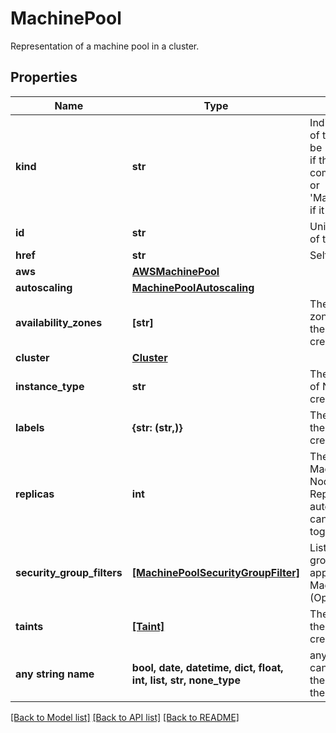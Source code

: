 # MachinePool

Representation of a machine pool in a cluster.

## Properties
Name | Type | Description | Notes
------------ | ------------- | ------------- | -------------
**kind** | **str** | Indicates the type of this object. Will be &#39;MachinePool&#39; if this is a complete object or &#39;MachinePoolLink&#39; if it is just a link. | [optional]
**id** | **str** | Unique identifier of the object. | [optional]
**href** | **str** | Self link. | [optional]
**aws** | [**AWSMachinePool**](AWSMachinePool.md) |  | [optional]
**autoscaling** | [**MachinePoolAutoscaling**](MachinePoolAutoscaling.md) |  | [optional]
**availability_zones** | **[str]** | The availability zones upon which the nodes are created. | [optional]
**cluster** | [**Cluster**](Cluster.md) |  | [optional]
**instance_type** | **str** | The instance type of Nodes to create. | [optional]
**labels** | **{str: (str,)}** | The labels set on the Nodes created. | [optional]
**replicas** | **int** | The number of Machines (and Nodes) to create. Replicas and autoscaling cannot be used together.     | [optional]
**security_group_filters** | [**[MachinePoolSecurityGroupFilter]**](MachinePoolSecurityGroupFilter.md) | List of security groups to be applied to MachinePool (Optional) | [optional]
**taints** | [**[Taint]**](Taint.md) | The taints set on the Nodes created. | [optional]
**any string name** | **bool, date, datetime, dict, float, int, list, str, none_type** | any string name can be used but the value must be the correct type | [optional]

[[Back to Model list]](../README.md#documentation-for-models) [[Back to API list]](../README.md#documentation-for-api-endpoints) [[Back to README]](../README.md)
